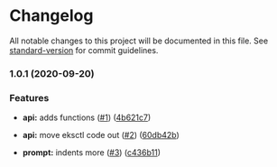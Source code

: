 # Changelog

All notable changes to this project will be documented in this file. See [standard-version](https://github.com/conventional-changelog/standard-version) for commit guidelines.

### 1.0.1 (2020-09-20)


### Features

* **api:** adds functions ([#1](https://github.com/p6m7g8/p6kubernetes/issues/1)) ([4b621c7](https://github.com/p6m7g8/p6kubernetes/commit/4b621c7514e34873cf0bc0d692b6bf23d7149ff6))
* **api:** move eksctl code out ([#2](https://github.com/p6m7g8/p6kubernetes/issues/2)) ([60db42b](https://github.com/p6m7g8/p6kubernetes/commit/60db42b41879dc830fdb656cf4003b63f7c15e1d))


* **prompt:** indents more ([#3](https://github.com/p6m7g8/p6kubernetes/issues/3)) ([c436b11](https://github.com/p6m7g8/p6kubernetes/commit/c436b113859cad540d381d0d8684e9fd141e3e6d))
